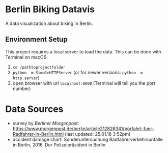# Berlin Biking Datavis
A data visualization about biking in Berlin.

## Environment Setup
This project requires a local server to load the data. This can be done with Terminal on macOS:

1. `cd /pathtoprojectfolder`  
2. `python -m SimpleHTTPServer` (or for newer versions: `python -m http.server`)
3. open browser with url `localhost:8000` (Terminal will tell you the port number)

# Data Sources
- survey by _Berliner Morgenpost_: https://www.morgenpost.de/berlin/article212826341/Vorfahrt-fuer-Radfahrer-in-Berlin.html (last updated: 25.01.18 3:52pm)
- accident damage chart: Sonderuntersuchung Radfahrerverkehrsunfälle in Berlin, 2016, Der Polizeipräsident in Berlin
